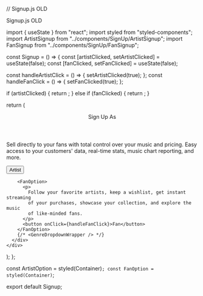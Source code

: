 // Signup.js OLD

Signup.js OLD

import { useState } from "react";
import styled from "styled-components";
import ArtistSignup from "../components/SignUp/ArtistSignup";
import FanSignup from "../components/SignUp/FanSignup";

const Signup = () => {
  const [artistClicked, setArtistClicked] = useState(false);
  const [fanClicked, setFanClicked] = useState(false);

  const handleArtistClick = () => {
    setArtistClicked(true);
  };
  const handleFanClick = () => {
    setFanClicked(true);
  };

  if (artistClicked) {
    return <ArtistSignup />;
  } else if (fanClicked) {
    return <FanSignup />;
  }

  return (
    <div className="signup">
      <div className="signup-container">
        <header>Sign Up As</header>
        <ArtistOption>
          <p>
            Sell directly to your fans with total control over your music and
            pricing. Easy access to your customers' data, real-time stats, music
            chart reporting, and more.
          </p>
          <button onClick={handleArtistClick}>Artist</button>
        </ArtistOption>

        <FanOption>
          <p>
            Follow your favorite artists, keep a wishlist, get instant streaming
            of your purchases, showcase your collection, and explore the music
            of like-minded fans.
          </p>
          <button onClick={handleFanClick}>Fan</button>
        </FanOption>
        {/* <GenreDropdownWrapper /> */}
      </div>
    </div>
  );
};

const ArtistOption = styled(Container)``;
const FanOption = styled(Container)``;

export default Signup;

